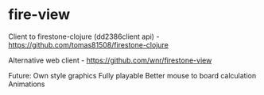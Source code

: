 # fire-view
Client to firestone-clojure (dd2386client api) - https://github.com/tomas81508/firestone-clojure

Alternative web client - https://github.com/wnr/firestone-view

Future:
    Own style graphics
    Fully playable
    Better mouse to board calculation
    Animations
